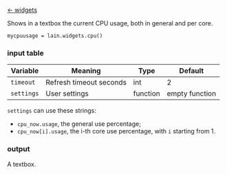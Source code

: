 [<- widgets](https://github.com/copycat-killer/lain/wiki/Widgets)

Shows in a textbox the current CPU usage, both in general and per core.

	mycpuusage = lain.widgets.cpu()

### input table

Variable | Meaning | Type | Default
--- | --- | --- | ---
`timeout` | Refresh timeout seconds | int | 2
`settings` | User settings | function | empty function

`settings` can use these strings:

* `cpu_now.usage`, the general use percentage;
* `cpu_now[i].usage`, the i-th core use percentage, with `i` starting from 1.

### output

A textbox.
